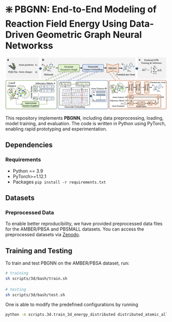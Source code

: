# ❇️ PBGNN: End-to-End Modeling of Reaction Field Energy Using Data-Driven Geometric Graph Neural Networkss

![](assets/overview.jpg)

This repository implements **PBGNN**, including data preprocessing, loading, model training, and evaluation. The code is written in Python using PyTorch, enabling rapid prototyping and experimentation.


## Dependencies

### Requirements

- Python == 3.9
- PyTorch>=1.12.1
- Packages `pip install -r requirements.txt`

## Datasets

### Preprocessed Data

To enable better reproducibility, we have provided preprocessed data files for the AMBER/PBSA and PBSMALL datasets. You can access the preprocessed datasets via [Zenodo](https://doi.org/10.5281/zenodo.15867553).

## Training and Testing

To train and test PBGNN on the AMBER/PBSA dataset, run:

```bash
# training
sh scripts/3d/bash/train.sh

# testing
sh scripts/3d/bash/test.sh
```
One is able to modify the predefined configurations by running

```bash
python -m scripts.3d.train_3d_energy_distributed distributed_atomic_all_atoms_grid35_all_in_one_with_lset_fully_coverage_medium_dataloader -h
```
